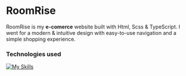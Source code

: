 # RoomRise

RoomRise is my **e-comerce** website built with Html, Scss & TypeScript.
I went for a modern & intuitive design with easy-to-use navigation and a simple shopping experience.

### Technologies used

[![My Skills](https://skillicons.dev/icons?i=html,sass,ts,sass&theme=dark)](https://skillicons.dev)

